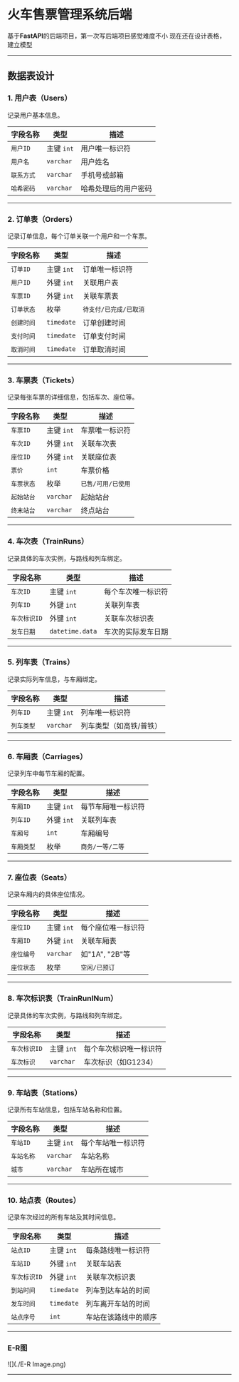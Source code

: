 # 火车售票管理系统后端
基于**FastAPI**的后端项目，第一次写后端项目感觉难度不小
现在还在设计表格，建立模型

---

## 数据表设计

### 1. **用户表（Users）**  
记录用户基本信息。

| **字段名称**      | **类型**      | **描述**                 |
|-------------------|--------------|-------------------------|
| `用户ID`         | 主键 `int`  | 用户唯一标识符          |
| `用户名`         | `varchar`    | 用户姓名                |
| `联系方式`       | `varchar`    | 手机号或邮箱            |
| `哈希密码`       | `varchar`  | 哈希处理后的用户密码            |

---

### 2. **订单表（Orders）**  
记录订单信息，每个订单关联一个用户和一个车票。

| **字段名称**      | **类型**      | **描述**                           |
|-------------------|--------------|------------------------------------|
| `订单ID`         | 主键 `int`  | 订单唯一标识符                     |
| `用户ID`         | 外键 `int`  | 关联用户表                         |
| `车票ID`         | 外键 `int`  | 关联车票表                         |
| `订单状态`       | 枚举         | `待支付/已完成/已取消`             |
| `创建时间`       | `timedate`  | 订单创建时间                       |
| `支付时间`       | `timedate`  | 订单支付时间                       |
| `取消时间`       | `timedate`  | 订单取消时间                       |

---

### 3. **车票表（Tickets）**  
记录每张车票的详细信息，包括车次、座位等。

| **字段名称**      | **类型**      | **描述**                           |
|-------------------|--------------|------------------------------------|
| `车票ID`         | 主键 `int`  | 车票唯一标识符                     |
| `车次ID`         | 外键 `int`  | 关联车次表                         |
| `座位ID`         | 外键 `int`  | 关联座位表                         |
| `票价`           | `int`    | 车票价格                           |
| `车票状态`       | 枚举         | `已售/可用/已使用`                   |
| `起始站台`       | `varchar`    | 起始站台            |
| `终末站台`       | `varchar`    | 终点站台            |

---

### 4. **车次表（TrainRuns）**  
记录具体的车次实例，与路线和列车绑定。

| **字段名称**      | **类型**      | **描述**                           |
|-------------------|--------------|------------------------------------|
| `车次ID`         | 主键 `int`  | 每个车次唯一标识符                 |
| `列车ID`         | 外键 `int`  | 关联列车表                         |
| `车次标识ID`       | 外键 `int`    | 关联车次标识表                   |
| `发车日期`       | `datetime.data`       | 车次的实际发车日期         |

---

### 5. **列车表（Trains）**  
记录实际列车信息，与车厢绑定。

| **字段名称**      | **类型**      | **描述**                           |
|-------------------|--------------|------------------------------------|
| `列车ID`         | 主键 `int`  | 列车唯一标识符                     |
| `列车类型`       | `varchar`    | 列车类型（如高铁/普铁）            |

---

### 6. **车厢表（Carriages）**  
记录列车中每节车厢的配置。

| **字段名称**      | **类型**      | **描述**                           |
|-------------------|--------------|------------------------------------|
| `车厢ID`         | 主键 `int`  | 每节车厢唯一标识符                 |
| `列车ID`         | 外键 `int`  | 关联列车表                         |
| `车厢号`         | `int`        | 车厢编号                           |
| `车厢类型`         | 枚举     | `商务/一等/二等`                |

---

### 7. **座位表（Seats）**  
记录车厢内的具体座位情况。

| **字段名称**      | **类型**      | **描述**                           |
|-------------------|--------------|------------------------------------|
| `座位ID`         | 主键 `int`  | 每个座位唯一标识符                 |
| `车厢ID`         | 外键 `int`  | 关联车厢表                         |
| `座位编号`       | `varchar`    | 如"1A", "2B"等                     |
| `座位状态`       | 枚举         | `空闲/已预订`                      |

---

### 8. **车次标识表（TrainRunINum）**  
记录具体的车次实例，与路线和列车绑定。

| **字段名称**      | **类型**      | **描述**                           |
|-------------------|--------------|------------------------------------|
| `车次标识ID`         | 主键 `int`  | 每个车次标识唯一标识符          |
| `车次标识`       | `varchar`    | 车次标识（如G1234）  |

---

### 9. **车站表（Stations）**  
记录所有车站信息，包括车站名称和位置。

| **字段名称**      | **类型**      | **描述**                           |
|-------------------|--------------|------------------------------------|
| `车站ID`         | 主键 `int`  | 每个车站唯一标识符                 |
| `车站名称`       | `varchar`    | 车站名称                           |
| `城市`           | `varchar`    | 车站所在城市                       |

---

### 10. **站点表（Routes）**  
记录车次经过的所有车站及其时间信息。

| **字段名称**      | **类型**      | **描述**                           |
|------------------|--------------|------------------------------------|
| `站点ID`         | 主键 `int`  | 每条路线唯一标识符                 |
| `车站ID`         | 外键 `int`  | 关联车站表                         |
| `车次标识ID`         | 外键 `int`  | 关联车次标识表                   |
| `到站时间`       | `timedate`  | 列车到达车站的时间                 |
| `发车时间`       | `timedate`  | 列车离开车站的时间                 |
| `站点序号`       | `int`        | 车站在该路线中的顺序               |

---

### E-R图
![](./E-R Image.png)

---